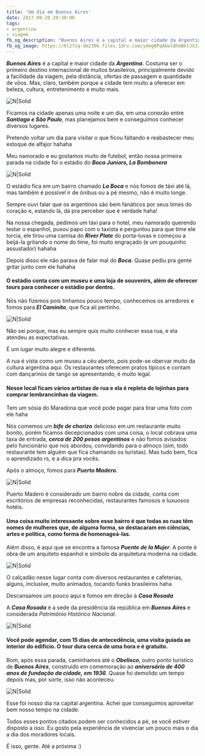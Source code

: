 ```yaml
---
title: 'Um dia em Buenos Aires'
date: 2017-09-20 20:30:00
tags:  
- argentina
- viagem 
fb_og_description: "Buenos Aires é a capital e maior cidade da Argentina. Costuma ser o primeiro destino internacional de muitos brasileiros, principalmente devido a facilidade da viagem, pela distância, ofertas de passagem e quantidade de vôos. Mas, claro, também porque a cidade tem muito a oferecer em beleza, cultura, entretenimento e muito mais."
fb_og_image: https://6l27sq-dm2306.files.1drv.com/y4mgNPqAbwl8hmBktJXJzgv0XCGsidM9sAiuEnKiqn6OJfYXKFqa0W4gx6N38FHwyZ6_JXKHJMcO2TcuP1cpE_z07QdPBGuHNBFVU9dUiZhB2wH30BUoike5OD7vAXNkAtt-zAzaXgeeaCtgtADUIYubjzV3ZltZzjsXsGMCVogg1esHvUMQmxVzEt3qDonF7_FyjiYqm3s5TAo3dMrRUfsXA?width=660&height=440&cropmode=none
---
```


***Buenos Aires*** é a capital e maior cidade da ***Argentina.*** Costuma ser o primeiro destino internacional de muitos brasileiros, principalmente devido a facilidade da viagem, pela distância, ofertas de passagem e quantidade de vôos. Mas, claro, também porque a cidade tem muito a oferecer em beleza, cultura, entretenimento e muito mais.

![N|Solid](https://6l27sq-dm2306.files.1drv.com/y4mgNPqAbwl8hmBktJXJzgv0XCGsidM9sAiuEnKiqn6OJfYXKFqa0W4gx6N38FHwyZ6_JXKHJMcO2TcuP1cpE_z07QdPBGuHNBFVU9dUiZhB2wH30BUoike5OD7vAXNkAtt-zAzaXgeeaCtgtADUIYubjzV3ZltZzjsXsGMCVogg1esHvUMQmxVzEt3qDonF7_FyjiYqm3s5TAo3dMrRUfsXA?width=660&height=440&cropmode=none)
<!-- more -->

Ficamos na cidade apenas uma noite e um dia, em uma conexão entre ***Santiago e São Paulo***, mas planejamos bem e conseguimos conhecer diversos lugares.

Pretendo voltar um dia para visitar o que ficou faltando e reabastecer meu estoque de alfajor hahaha 

Meu namorado e eu gostamos muito de futebol, então nossa primeira parada na cidade foi o estádio do ***Boca Juniors, La Bombonera***

![N|Solid](https://hdizsg-dm2306.files.1drv.com/y4mqi46nDmq7mw8VsjzH30oxsFTObbaJKNeDhwCutTF9iIufn0MIq9MUHzYrzv7yCuoAdhw1WRikkJYy5E_CBfuweNsc6IIbRnng994qfJle1ObWg68R-0UoM0Flj_oKfKWUT8j19MLTFMnc7bEXtUbCE16dy-LzCS6otivtLZaDHUcF3FsNcfZRkRk3TIR8sxHT_m91ZxyrRJ-2Kg2DDgxJw?width=1078&height=718&cropmode=none)

O estádio fica em um bairro chamado ***La Boca*** e nós fomos de táxi até lá, mas também é possível ir de ônibus ou a pé mesmo, não é muito longe. 

Sempre ouvi falar que os argentinos são bem fanáticos por seus times do coração e, estando lá, dá pra perceber que é verdade haha!

Na nossa chegada, pedimos um táxi para o hotel, meu namorado querendo testar o espanhol, puxou papo com o taxista e perguntou para que time ele torcia, ele tirou uma camisa do ***River Plate*** do porta-luvas e começou a beijá-la gritando o nome do time, foi muito engraçado (e um pouquinho assustador) hahaha

Depois disso ele não parava de falar mal do ***Boca***. Quase pediu pra gente gritar junto com ele hahaha

#### O estádio conta com um museu e uma loja de souvenirs, além de oferecer tours para conhecer o estádio por dentro.

Nós não fizemos pois tínhamos pouco tempo, conhecemos os arredores e fomos para ***El Caminito***, que fica ali pertinho. 

![N|Solid](https://hdkr9g-dm2306.files.1drv.com/y4m0BAQHBjr6YG7oak-GwJmxgxzhxlxoE7BYAx64MaY7Bx2_3xae46nAssn7R4nlK1HNMAUBy9lx59VvHTNSy5A1N5Z7UHCV1gBGZTmXCMXgCrXAbxefiX8HhQ7T7Uncq4XysDfdd-Cj78DiqROEq1kj7ACUrRFG4XTYnbJw3IaSfDNUPrdqFDFrMSI19sBHAuAl-SM5eyJ0Wnap2rrh6mPKA?width=718&height=478&cropmode=none)

Não sei porque, mas eu sempre quis muito conhecer essa rua, e ela atendeu as expectativas. 

É um lugar muito alegre e diferente. 

A rua é vista como um museu a céu aberto, pois pode-se obervar muito da cultura argentina aqui. Os restaurantes oferecem pratos típicos e contam com dançarinos de tango se apresentando, é muito legal. 

#### Nesse local ficam vários artistas de rua e ela é repleta de lojinhas para comprar lembrancinhas da viagem. 

Tem um sósia do Maradona que você pode pagar para tirar uma foto com ele haha

Nós comemos um ***bife de chorizo*** delicioso em um restaurante muito bonito, porém ficamos decepcionados com uma coisa, o local cobrava uma taxa de entrada, ***cerca de 200 pesos argentinos*** e não fomos avisados pelo funcionário que nos abordou, convidando para o almoço (sim, todo restaurante tem alguém que fica chamando os turistas). Mas tudo bem, fica o aprendizado rs, e a dica pra vocês. 

Após o almoço, fomos para ***Puerto Madero***.

![N|Solid](https://hdkfha-dm2306.files.1drv.com/y4m8HLN5R7wIgrbzseCqwKsiK4iEziXfVwPmtQbZbAGfbGqpqzril02LUOPYAlEX3mGQKcpgSaeFpy_zP6b3iqpBwoL7MLvURFj6qW8TXbrCmc40rEaxDVkURClbzaoRmGEFghecOcUt0QbyRVvmbm0qRr_ifZusGOBi435tMQiJpT7oq-3Tx1yhOcyx_nbiJ7M5cswVr70HupTJ_NQDYeRfw?width=660&height=440&cropmode=none)

Puerto Madero é considerado um bairro nobre da cidade, conta com escritórios de empresas reconhecidas, restaurantes famosos e luxuosos hotéis. 

#### Uma coisa muito interessante sobre esse bairro é que todas as ruas têm nomes de mulheres que, de alguma forma, se destacaram em ciências, artes e política, como forma de homenageá-las.

Além disso, é aqui que se encontra a famosa ***Puente de la Mujer***. 
A ponte é obra de um arquiteto espanhol e símbolo da arquitetura moderna na cidade. 

![N|Solid](https://hdi6pq-dm2306.files.1drv.com/y4mDfb8OAJpDXMvkpG7yETGcNsBI2uJm6khNDF-7pzBaAx51ASsu-ZMdnpE3hGpFen8j4qXT9cvednQYWLO-6mf6WE1e_TCCy8qsPleEbMPaA0c6Y_4JS6xNZQhwhcqNp-35l3-EunufBvI5yZCc_J8W3Gf625QvAWstn51DCtRcVEkqgwbwZ97Hyd_64Xsx_0gjUEn6QY2QZoxSBzSLYJyrQ?width=660&height=440&cropmode=none)

O calçadão nesse lugar conta com diversos restaurantes e cafeterias, alguns, inclusive, muito animados, tocando funks brasileiros haha 

Descansamos um pouco aqui e fomos em direção à ***Casa Rosada***

A ***Casa Rosada*** é a sede da presidência da república em ***Buenos Aires*** e considerada *Patrimônio Histórico Nacional*. 

![N|Solid](https://hdl9ya-dm2306.files.1drv.com/y4mh74MK5nibjwxzJBL7DxD9E16hc4Ka5pXatAqMG7Rr2LwLJe-l49Ina0GmLa4PB7VVhx08UBMlhBo9HCnBCpt2BBkRDCTOo4pQyVvOXXxovqnCRxrfKk9yyCo830ux04inax--wuQyvqdSt0LWCP1RArOo_091gKkV5GlxWHT9plfT2DYI75pODan1XOYy6rosm1RevGucSb2fpxIf9Biyw?width=660&height=440&cropmode=none)

#### Você pode agendar, com 15 dias de antecedência, uma visita guiada ao interior do edifício. O tour dura cerca de uma hora e é gratuito. 

Bom, após essa parada, caminhamos até o ***Obelisco***, outro ponto turístico de ***Buenos Aires***, construído em comemoração ao ***aniversário de 400 anos de fundação da cidade, em 1936***. Quase foi demolido um tempo depois mas, por sorte, isso não aconteceu.

![N|Solid](https://hdlojg-dm2306.files.1drv.com/y4mihJeHkeGn1fr6Q7tTtNJ5LrTnDFvYkcZH2AjoZC7zLPOM0ZeVfqFeYLUxKUiNwbjNjyhU4C7PJPp7CTOD51i9FqerPAkB7oSjA5_qYZIg6jHk45vd2eWqhzR1wY2Fg4s4x_OcwrtW6qsT7SikbqKuYWwFEdFHA2e4hZJ1kc5oWJmhJHvf-ROKnyduii4-HA48rauYCtG99e_WyyH9hJyJw?width=495&height=660&cropmode=none)


Esse foi nosso dia na capital argentina. Achei que conseguimos aproveitar bem nosso tempo na cidade. 

Todos esses pontos citados podem ser conhecidos a pé, se você estiver disposto a isso. Eu gosto pela experiência de vivenciar um pouco mais o dia a dia dos moradores locais. 

É isso, gente.
Até a próxima :) 
